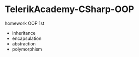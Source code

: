 # TelerikAcademy-CSharp-OOP
homework OOP 1st
+ inheritance
+ encapsulation
+ abstraction
+ polymorphism
